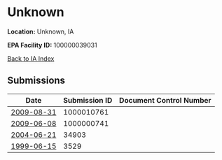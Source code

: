 # Unknown

**Location:** Unknown, IA

**EPA Facility ID:** 100000039031

[Back to IA Index](../../index.md)

## Submissions

| Date | Submission ID | Document Control Number |
|------|--------------|-------------------------|
| [2009-08-31](submissions/1000010761.md) | 1000010761 |  |
| [2009-06-08](submissions/1000000741.md) | 1000000741 |  |
| [2004-06-21](submissions/34903.md) | 34903 |  |
| [1999-06-15](submissions/3529.md) | 3529 |  |
